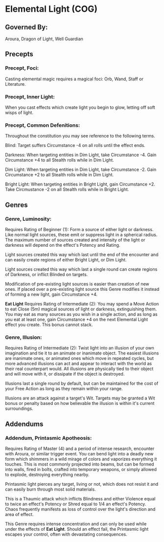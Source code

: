 # Elemental Light (COG)

## Governed By:
Aroura, Dragon of Light, Well Guardian

## Precepts

### Precept, Foci:
Casting elemental magic requires a magical foci: Orb, Wand, Staff or Literature.

### Precept, Inner Light:
When you cast effects which create light you begin to glow, letting off soft wisps of light.

### Precept, Common Defenitions:
Throughout the constitution you may see reference to the following terms.

Blind: Target suffers Circumstance -4 on all rolls until the effect ends.

Darkness: When targeting entities in Dim Light, take Circumstance -4. Gain Circumstance +4 to all Stealth rolls while in Dim Light.

Dim Light: When targeting entities in Dim Light, take Circumstance -2. Gain Circumstance +2 to all Stealth rolls while in Dim Light.

Bright Light: When targeting entities in Bright Light, gain Circumstance +2. Take Circmustance -2 on all Stealth rolls while in Bright Light.

## Genres

### Genre, Luminosity:
Requires Rating of Beginner (1): Form a source of either light or darkness. Like normal light sources, these emit or suppress light in a spherical radius. The maximum number of sources created and intensity of the light or darkness will depend on the effect's Potency and Rating. 

Light sources created this way which last until the end of the encounter and can easily create regions of either Bright Light, or Dim Light. 

Light sources created this way which last a single round can create regions of Darkness, or inflict Blinded on targets.

Modification of pre-existing light sources is easier than creation of new ones. If placed over a pre-existing light source this Genre modifies it instead of forming a new light, gain Circumstance +4.

**Eat Light**
Requires Rating of Intermediate (2): You may spend a Move Action to eat Close (5m) magical sources of light or darkness, extinguishing them. You may eat as many sources as you wish in a single action, and as long as you eat at least one, gain Circumstance +4 on the next Elemental Light effect you create. This bonus cannot stack.

### Genre, Illusion:
Requires Rating of Intermediate (2): Twist light into an illusion of your own imagination and tie it to an animate or inanimate object. The easiest illusions are inanimate ones, or animated ones which move in repeated cycles, but more advanced illusions can act and appear to interact with the world as their real counterpart would. All illusions are physically tied to their object and will move with it, or dissipate if the object is destroyed. 

Illusions last a single round by default, but can be maintained for the cost of your Free Action as long as they remain within your range.

Illusions are an attack against a target's Wit. Targets may be granted a Wit bonus or penalty based on how believable the illusion is within it's current surroundings. 

## Addendums

### Addendum, Printasmic Apotheosis:
Requires Rating of Master (4) and a period of intense research, encounter with Aroura, or similar trigger event. You can bend light into a deadly new form which shimmers in a wild mirage of colors and vaporizes everything it touches. This is most commonly projected into beams, but can be formed into walls, fired in bolts, crafted into temporary weapons, or simply allowed to explode, destroying everything nearby. 

Printasmic light pierces any target, living or not, which does not resist it and can easily burn through most solid materials.

This is a Thaumic attack which inflicts Blindness and either Violence equal to twice an effect's Potency or Shred equal to 1/4 an effect's Potency. Chaos frequently manifests as loss of control over the light's direction and area of effect.

This Genre requires intense concentration and can only be used while under the effects of **Eat Light**. Should an effect fail, the Printasmic light escapes your control, often with devastating consequences.